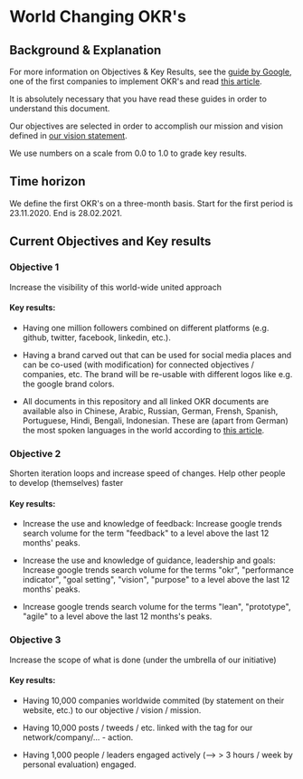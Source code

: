 # World Changing OKR's
## Background & Explanation
For more information on Objectives & Key Results, see the [guide by Google](https://rework.withgoogle.com/guides/set-goals-with-okrs/steps/introduction/), one of the first companies to implement OKR's and read [this article](https://www.metabeta.com/articles/process/keep-the-main-thing-the-main-thing-a-guide-to-implementing-okrs-and-building-an-accountable-team/).

It is absolutely necessary that you have read these guides in order to understand this document.

Our objectives are selected in order to accomplish our mission and vision defined in [our vision statement](vision.md).

We use numbers on a scale from 0.0 to 1.0 to grade key results.


## Time horizon
We define the first OKR's on a three-month basis. Start for the first period is 23.11.2020. End is 28.02.2021.

## Current Objectives and Key results

### Objective 1
Increase the visibility of this world-wide united approach

#### Key results:
* Having one million followers combined on different platforms (e.g. github, twitter, facebook, linkedin, etc.).

* Having a brand carved out that can be used for social media places and can be co-used (with modification) for connected objectives / companies, etc. The brand will be re-usable with different logos like e.g. the google brand colors. 

* All documents in this repository and all linked OKR documents are available also in Chinese, Arabic, Russian, German, Frensh, Spanish, Portuguese, Hindi, Bengali, Indonesian. These are (apart from German) the most spoken languages in the world according to [this article](https://www.visualcapitalist.com/100-most-spoken-languages/#:~:text=Which%20Languages%20Have%20the%20Most,round%20out%20the%20top%20five.).

### Objective 2
Shorten iteration loops and increase speed of changes. Help other people to develop (themselves) faster

#### Key results:
* Increase the use and knowledge of feedback: Increase google trends search volume for the term "feedback" to a level above the last 12 months' peaks.

* Increase the use and knowledge of guidance, leadership and goals: Increase google trends search volume for the terms "okr", "performance indicator", "goal setting", "vision", "purpose" to a level above the last 12 months' peaks.

* Increase google trends search volume for the terms "lean", "prototype", "agile" to a level above the last 12 months's peaks.

### Objective 3
Increase the scope of what is done (under the umbrella of our initiative) 

#### Key results:
* Having 10,000 companies worldwide commited (by statement on their website, etc.) to our objective / vision / mission.

* Having 10,000 posts / tweeds / etc. linked with the tag for our network/company/... - action.

* Having 1,000 people / leaders engaged actively (--> > 3 hours / week by personal evaluation) engaged.
